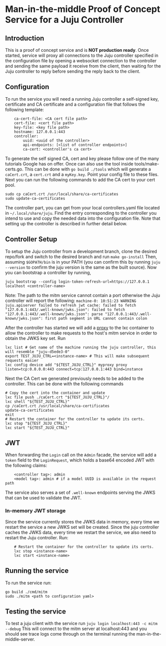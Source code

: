 # Man-in-the-middle Proof of Concept Service for a Juju Controller

## Introduction

This is a proof of concept service and is **NOT production ready**. Once started, service will proxy all connections to the Juju controller specified in the configuration file by opening a websocket connection to the controller and sending the same payload it receive from the client, then waiting for the Juju controller to reply before sending the reply back to the client.

## Configuration

To run the service you will need a running Juju controller a self-signed key, certificate and CA certificate and a configuration file that follows the following template:
```
    ca-cert-file: <CA cert file path>
    cert-file: <cert file path>
    key-file: <key file path>
    hostname: 127.0.0.1:443
    controller:
        uuid: <uuid of the controller>
        api-endpoints: [<list of controller endpoints>]
        ca-cert: <controller's ca cert>
```
To generate the self signed CA, cert and key please follow one of the many tutorials Google has on offer. Once can also use the tool inside tools/make-certs.go. This can be done with `go build ./tools` which will generate a `caCert.crt`, a `cert.crt` and a `myKey.key`. Point your config file to these files. Next you can run the following commands to add the CA cert to your cert pool.
```
sudo cp caCert.crt /usr/local/share/ca-certificates
sudo update-ca-certificates 
```

The controller part, you can get from your local controllers.yaml file located in `~/.local/share/juju`. Find the entry corresponding to the controller you intend to use and copy the needed data into the configuration file. Note that setting up the controller is described in further detail below.

## Controller Setup
To setup the Juju controller from a development branch, clone the desired repo/fork and switch to the desired branch and run 
`make go-install`
Then, assuming `$GOPATH/bin` is in your PATH (you can confirm this by running `juju --version` to confirm the juju version is the same as the built source).
Now you can bootstrap a controller by running,
```
juju bootstrap --config login-token-refresh-url=https://127.0.0.1 localhost <controller-name>
```

Note: The path to the mitm service cannot contain a port otherwise the Juju controller will report the following:
`machine-0: 10:51:23 WARNING juju.apiserver failed to refresh jwt cache: failed to fetch "127.0.0.1:443/.well-known/jwks.json": failed to fetch "127.0.0.1:443/.well-known/jwks.json": parse "127.0.0.1:443/.well-known/jwks.json": first path segment in URL cannot contain colon`

After the controller has started we will add a [proxy](https://linuxcontainers.org/lxd/docs/master/reference/devices_proxy/) to the lxc container to allow the controller to make requests to the host's mitm service in order to obtain the JWKS key set.
Run 
```
lxc list # Get name of the machine running the juju controller, this will resemble "juju-d5ede3-0"
export TEST_JUJU_CTRL=<instance-name> # This will make subsequent requests easier
lxc config device add "${TEST_JUJU_CTRL}" myproxy proxy listen=tcp:0.0.0.0:443 connect=tcp:127.0.0.1:443 bind=instance
```

Next the CA Cert we generated previously needs to be added to the controller. This can be done with the following commands
```
# Copy the cert into the container and update
lxc file push ./caCert.crt "${TEST_JUJU_CTRL}"/
lxc shell "${TEST_JUJU_CTRL}"
cp /caCert.crt /usr/local/share/ca-certificates
update-ca-certificates
exit
# Restart the container for the controller to update its certs.
lxc stop "${TEST_JUJU_CTRL}"
lxc start "${TEST_JUJU_CTRL}"
```

## JWT

When forwarding the `Login` call on the `Admin` facade, the service will add a `token` field to the `LoginRequest`, which holds a base64 encoded JWT with the following claims:
```
    <controller tag>: admin
    <model tag>: admin # if a model UUID is available in the request path
```

The service also serves a set of `.well-known` endpoints serving the JWKS that can be used to validate the JWT.

### In-memory JWT storage

Since the service currently stores the JWKS data in memory, every time we restart the service a new JWKS set will be created. Since the juju controller caches the JWKS data, every time we restart the service, we also need to restart the Juju controller. Run:
```
    # Restart the container for the controller to update its certs.
    lxc stop <instance-name>
    lxc start <instance-name>
```

## Running the service

To run the service run: 
```
go build ./cmd/mitm
sudo ./mitm <path to configuration yaml>
```

## Testing the service

To test a juju client with the service run `juju login localhost:443 -c mitm --debug`
This will connect to the mitm server at localhost:443 and you should see trace logs come through on the terminal running the man-in-the-middle-server.